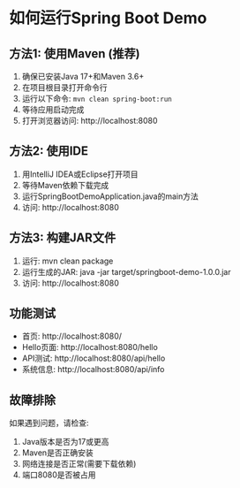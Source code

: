 ﻿# 如何运行Spring Boot Demo

## 方法1: 使用Maven (推荐)

1. 确保已安装Java 17+和Maven 3.6+
2. 在项目根目录打开命令行
3. 运行以下命令:
   `
   mvn clean spring-boot:run
   `
4. 等待应用启动完成
5. 打开浏览器访问: http://localhost:8080

## 方法2: 使用IDE

1. 用IntelliJ IDEA或Eclipse打开项目
2. 等待Maven依赖下载完成
3. 运行SpringBootDemoApplication.java的main方法
4. 访问: http://localhost:8080

## 方法3: 构建JAR文件

1. 运行: mvn clean package
2. 运行生成的JAR: java -jar target/springboot-demo-1.0.0.jar
3. 访问: http://localhost:8080

## 功能测试

- 首页: http://localhost:8080/
- Hello页面: http://localhost:8080/hello
- API测试: http://localhost:8080/api/hello
- 系统信息: http://localhost:8080/api/info

## 故障排除

如果遇到问题，请检查:
1. Java版本是否为17或更高
2. Maven是否正确安装
3. 网络连接是否正常(需要下载依赖)
4. 端口8080是否被占用

